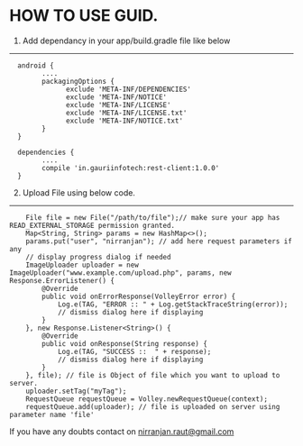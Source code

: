 HOW TO USE GUID.
==============

1) Add dependancy in your app/build.gradle file like below
--------------

      android {
            ....
            packagingOptions {
                  exclude 'META-INF/DEPENDENCIES'
                  exclude 'META-INF/NOTICE'
                  exclude 'META-INF/LICENSE'
                  exclude 'META-INF/LICENSE.txt'
                  exclude 'META-INF/NOTICE.txt'
            }
      }

      dependencies {
            ....
            compile 'in.gauriinfotech:rest-client:1.0.0'
      }

2) Upload File using below code.
--------------

        File file = new File("/path/to/file");// make sure your app has READ_EXTERNAL_STORAGE permission granted.
        Map<String, String> params = new HashMap<>();
        params.put("user", "nirranjan"); // add here request parameters if any
        // display progress dialog if needed
        ImageUploader uploader = new ImageUploader("www.example.com/upload.php", params, new Response.ErrorListener() {
            @Override
            public void onErrorResponse(VolleyError error) {
                Log.e(TAG, "ERROR :: " + Log.getStackTraceString(error));
                // dismiss dialog here if displaying
            }
        }, new Response.Listener<String>() {
            @Override
            public void onResponse(String response) {
                Log.e(TAG, "SUCCESS ::  " + response);
                // dismiss dialog here if displaying
            }
        }, file); // file is Object of file which you want to upload to server.
        uploader.setTag("myTag");
        RequestQueue requestQueue = Volley.newRequestQueue(context);
        requestQueue.add(uploader); // file is uploaded on server using parameter name 'file'


If you have any doubts contact on nirranjan.raut@gmail.com
